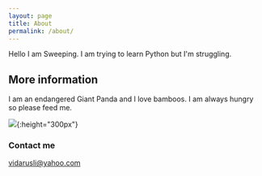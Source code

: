 ```yaml
---
layout: page
title: About
permalink: /about/
---
```

Hello I am Sweeping. I am trying to learn Python but I'm struggling.

## More information

I am an endangered Giant Panda and I love bamboos.
I am always hungry so please feed me. 

![](/images/ppuppycat.jpg){:height="300px"}

### Contact me

[vidarusli@yahoo.com](mailto:vidarusli@yahoo.com)

